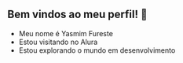 ## Bem vindos ao meu perfil! 💙
- Meu nome é Yasmim Fureste
- Estou visitando no Alura
- Estou explorando o mundo em desenvolvimento

